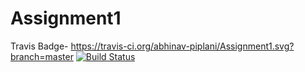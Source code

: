 # Assignment1
Travis Badge-
https://travis-ci.org/abhinav-piplani/Assignment1.svg?branch=master
[![Build Status](https://travis-ci.org/abhinav-piplani/Assignment1.svg?branch=master)](https://travis-ci.org/abhinav-piplani/Assignment1)
